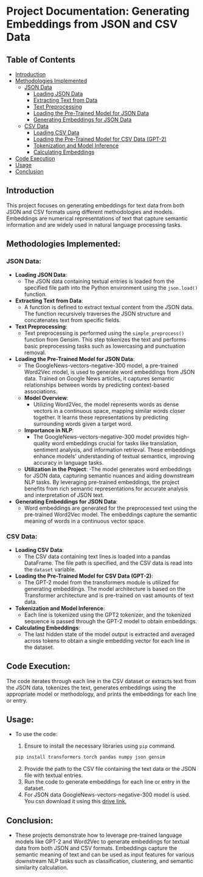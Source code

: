 # Project Documentation: Generating Embeddings from JSON and CSV Data

## Table of Contents
- [Introduction](#introduction)
- [Methodologies Implemented](#methodologies-implemented)
  - [JSON Data](#json-data)
    - [Loading JSON Data](#loading-json-data)
    - [Extracting Text from Data](#extracting-text-from-data)
    - [Text Preprocessing](#text-preprocessing)
    - [Loading the Pre-Trained Model for JSON Data](#loading-the-pre-trained-model-for-json-data)
    - [Generating Embeddings for JSON Data](#generating-embeddings-for-json-data)
  - [CSV Data](#csv-data)
    - [Loading CSV Data](#loading-csv-data)
    - [Loading the Pre-Trained Model for CSV Data (GPT-2)](#loading-the-pre-trained-model-for-csv-data-gpt-2)
    - [Tokenization and Model Inference](#tokenization-and-model-inference)
    - [Calculating Embeddings](#calculating-embeddings)
- [Code Execution](#code-execution)
- [Usage](#usage)
- [Conclusion](#conclusion)

## Introduction
This project focuses on generating embeddings for text data from both JSON and CSV formats using different methodologies and models. Embeddings are numerical representations of text that capture semantic information and are widely used in natural language processing tasks.

## Methodologies Implemented:

### JSON Data:
- **Loading JSON Data**:
  - The JSON data containing textual entries is loaded from the specified file path into the Python environment using the `json.load()` function.
- **Extracting Text from Data**:
  - A function is defined to extract textual content from the JSON data. The function recursively traverses the JSON structure and concatenates text from specific fields.
- **Text Preprocessing**:
  - Text preprocessing is performed using the `simple_preprocess()` function from Gensim. This step tokenizes the text and performs basic preprocessing tasks such as lowercasing and punctuation removal.
- **Loading the Pre-Trained Model for JSON Data**:
  - The GoogleNews-vectors-negative-300 model, a pre-trained Word2Vec model, is used to generate word embeddings from JSON data. Trained on Google News articles, it captures semantic relationships between words by predicting context-based associations.
  - **Model Overview**:
    - Utilizing Word2Vec, the model represents words as dense vectors in a continuous space, mapping similar words closer together. It learns these representations by predicting surrounding words given a target word.
  - **Importance in NLP**:
    - The GoogleNews-vectors-negative-300 model provides high-quality word embeddings crucial for tasks like translation, sentiment analysis, and information retrieval. These embeddings enhance models' understanding of textual semantics, improving accuracy in language tasks.
  - **Utilization in the Project**:
    -The model generates word embeddings for JSON data, capturing semantic nuances and aiding downstream NLP tasks. By leveraging pre-trained embeddings, the project benefits from rich semantic representations for accurate analysis and interpretation of JSON text.
- **Generating Embeddings for JSON Data**:
  - Word embeddings are generated for the preprocessed text using the pre-trained Word2Vec model. The embeddings capture the semantic meaning of words in a continuous vector space.

### CSV Data:
- **Loading CSV Data**:
  - The CSV data containing text lines is loaded into a pandas DataFrame. The file path is specified, and the CSV data is read into the `dataset` variable.
- **Loading the Pre-Trained Model for CSV Data (GPT-2)**:
  - The GPT-2 model from the transformers module is utilized for generating embeddings. The model architecture is based on the Transformer architecture and is pre-trained on vast amounts of text data.
- **Tokenization and Model Inference**:
  - Each line is tokenized using the GPT2 tokenizer, and the tokenized sequence is passed through the GPT-2 model to obtain embeddings.
- **Calculating Embeddings**:
  - The last hidden state of the model output is extracted and averaged across tokens to obtain a single embedding vector for each line in the dataset.

## Code Execution:
The code iterates through each line in the CSV dataset or extracts text from the JSON data, tokenizes the text, generates embeddings using the appropriate model or methodology, and prints the embeddings for each line or entry.

## Usage:
- To use the code:
  1. Ensure to install the necessary libraries using `pip` command.

  ```bash
  pip install transformers torch pandas numpy json gensim
  ```

  2. Provide the path to the CSV file containing the text data or the JSON file with textual entries.
  3. Run the code to generate embeddings for each line or entry in the dataset.
  4. For JSON data GoogleNews-vectors-negative-300 model is used. You csn download it using this [drive link.](https://drive.google.com/file/d/0B7XkCwpI5KDYNlNUTTlSS21pQmM/edit?resourcekey=0-wjGZdNAUop6WykTtMip30g)

## Conclusion:
- These projects demonstrate how to leverage pre-trained language models like GPT-2 and Word2Vec to generate embeddings for textual data from both JSON and CSV formats. Embeddings capture the semantic meaning of text and can be used as input features for various downstream NLP tasks such as classification, clustering, and semantic similarity calculation.
